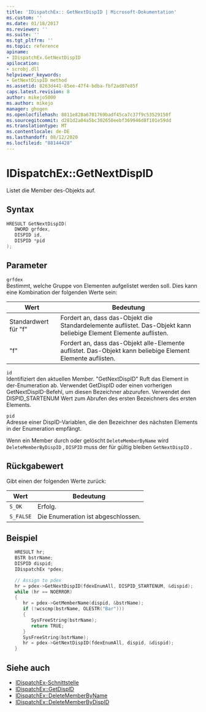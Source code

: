 ```yaml
---
title: 'IDispatchEx:: GetNextDispID | Microsoft-Dokumentation'
ms.custom: ''
ms.date: 01/18/2017
ms.reviewer: ''
ms.suite: ''
ms.tgt_pltfrm: ''
ms.topic: reference
apiname:
- IDispatchEx.GetNextDispID
apilocation:
- scrobj.dll
helpviewer_keywords:
- GetNextDispID method
ms.assetid: 8263d441-85ee-47f4-bdba-fbf2ad07e85f
caps.latest.revision: 8
author: mikejo5000
ms.author: mikejo
manager: ghogen
ms.openlocfilehash: 8811e828a6701769badf45ca7c37f9c53529150f
ms.sourcegitcommit: d281d2a04a5bc302650eebf369946d8f101e59dd
ms.translationtype: MT
ms.contentlocale: de-DE
ms.lasthandoff: 08/12/2020
ms.locfileid: "88144428"
---
```

# <a name="idispatchexgetnextdispid"></a>IDispatchEx::GetNextDispID

Listet die Member des-Objekts auf.

## <a name="syntax"></a>Syntax

```cpp
HRESULT GetNextDispID(
   DWORD grfdex,
   DISPID id,
   DISPID *pid
);
```

## <a name="parameters"></a>Parameter

`grfdex`\
Bestimmt, welche Gruppe von Elementen aufgelistet werden soll. Dies kann eine Kombination der folgenden Werte sein:

|Wert|Bedeutung|
|-----------|-------------|
|Standardwert für "f"|Fordert an, dass das-Objekt die Standardelemente auflistet. Das-Objekt kann beliebige Element Elemente auflisten.|
|"f"|Fordert an, dass das-Objekt alle-Elemente auflistet. Das-Objekt kann beliebige Element Elemente auflisten.|

`id`\
Identifiziert den aktuellen Member. "GetNextDispID" Ruft das Element in der-Enumeration ab. Verwendet GetDispID oder einen vorherigen GetNextDispID-Befehl, um diesen Bezeichner abzurufen. Verwendet den DISPID_STARTENUM Wert zum Abrufen des ersten Bezeichners des ersten Elements.

`pid`\
Adresse einer DispID-Variablen, die den Bezeichner des nächsten Elements in der Enumeration empfängt.

Wenn ein Member durch oder gelöscht `DeleteMemberByName` wird `DeleteMemberByDispID` , `DISPID` muss der für gültig bleiben `GetNextDispID` .

## <a name="return-value"></a>Rückgabewert

Gibt einen der folgenden Werte zurück:

|Wert|Bedeutung|
|-|-|
|`S_OK`|Erfolg.|
|`S_FALSE`|Die Enumeration ist abgeschlossen.|

## <a name="example"></a>Beispiel

```cpp
   HRESULT hr;
   BSTR bstrName;
   DISPID dispid;
   IDispatchEx *pdex;

   // Assign to pdex
   hr = pdex->GetNextDispID(fdexEnumAll, DISPID_STARTENUM, &dispid);
   while (hr == NOERROR)
   {
      hr = pdex->GetMemberName(dispid, &bstrName);
      if (!wcscmp(bstrName, OLESTR("Bar")))
      {
         SysFreeString(bstrName);
         return TRUE;
      }
      SysFreeString(bstrName);
      hr = pdex->GetNextDispID(fdexEnumAll, dispid, &dispid);
   }
```

## <a name="see-also"></a>Siehe auch

- [IDispatchEx-Schnittstelle](../../winscript/reference/idispatchex-interface.md)
- [IDispatchEx::GetDispID](../../winscript/reference/idispatchex-getdispid.md)
- [IDispatchEx::DeleteMemberByName](../../winscript/reference/idispatchex-deletememberbyname.md)
- [IDispatchEx::DeleteMemberByDispID](../../winscript/reference/idispatchex-deletememberbydispid.md)